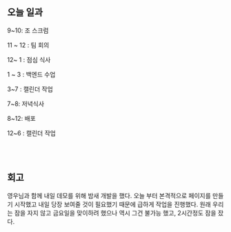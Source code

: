 ## 오늘 일과

9~10:  조 스크럼

11 ~ 12 : 팀 회의

12~ 1 : 점심 식사

1 ~ 3 : 백엔드 수업

3~7 : 캘린더 작업

7~8: 저녁식사

8~12: 배포

12~6 : 캘린더 작업


</br>
</br>

## 회고

영우님과 함께 내일 데모를 위해 밤새 개발을 했다. 오늘 부터 본격적으로 페이지를 만들기 시작했고 내일 당장 보여줄 것이 필요했기 때문에 급하게 작업을 진행했다. 원래 우리는 잠을 자지 않고 금요일을 맞이하려 했으나 역시 그건 불가능 했고, 2시간정도 잠을 잤다. 



